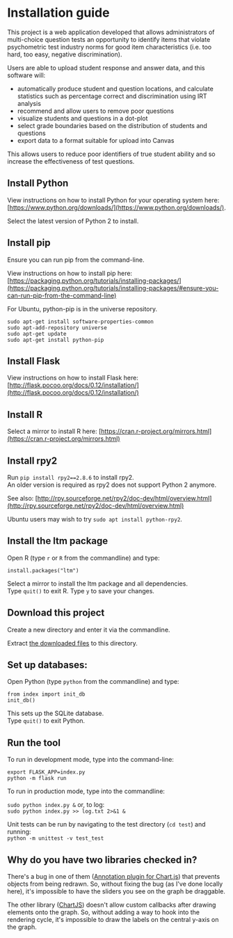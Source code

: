 # Installation guide

This project is a web application developed that allows administrators of multi-choice question tests an opportunity to identify items that violate psychometric test industry norms for good item characteristics (i.e. too hard, too easy, negative discrimination).

Users are able to upload student response and answer data, and this software will:
*  automatically produce student and question locations, and calculate statistics such as percentage correct and discrimination using IRT analysis
*  recommend and allow users to remove poor questions
*  visualize students and questions in a dot-plot
*  select grade boundaries based on the distribution of students and questions
*  export data to a format suitable for upload into Canvas

This allows users to reduce poor identifiers of true student ability and so increase the effectiveness of test questions.


## Install Python

View instructions on how to install Python for your operating system here: [https://www.python.org/downloads/](https://www.python.org/downloads/).

Select the latest version of Python 2 to install.

## Install pip

Ensure you can run pip from the command-line.

View instructions on how to install pip here: [https://packaging.python.org/tutorials/installing-packages/](https://packaging.python.org/tutorials/installing-packages/#ensure-you-can-run-pip-from-the-command-line)

For Ubuntu, python-pip is in the universe repository.

```
sudo apt-get install software-properties-common
sudo apt-add-repository universe
sudo apt-get update
sudo apt-get install python-pip
```

## Install Flask

View instructions on how to install Flask here: [http://flask.pocoo.org/docs/0.12/installation/](http://flask.pocoo.org/docs/0.12/installation/)

## Install R

Select a mirror to install R here:
[https://cran.r-project.org/mirrors.html](https://cran.r-project.org/mirrors.html)

## Install rpy2

Run `pip install rpy2==2.8.6` to install rpy2.  
An older version is required as rpy2 does not support Python 2 anymore.  

See also: [http://rpy.sourceforge.net/rpy2/doc-dev/html/overview.html](http://rpy.sourceforge.net/rpy2/doc-dev/html/overview.html)

Ubuntu users may wish to try `sudo apt install python-rpy2`.

## Install the ltm package


Open R (type `r` or `R` from the commandline) and type:  

`install.packages("ltm")`

Select a mirror to install the ltm package and all dependencies.  
Type `quit()` to exit R. Type `y` to save your changes.

## Download this project

Create a new directory and enter it via the commandline.  

Extract [the downloaded files](https://github.com/genericity/test-analysis/archive/master.zip) to this directory.

## Set up databases:

Open Python (type `python` from the commandline) and type:  
  
`from index import init_db`  
`init_db()`

This sets up the SQLite database.  
Type `quit()` to exit Python.

## Run the tool

To run in development mode, type into the command-line:

`export FLASK_APP=index.py`  
`python -m flask run`

To run in production mode, type into the commandline:  
  
`sudo python index.py &`  or, to log:   
`sudo python index.py >> log.txt 2>&1 &`  
  
Unit tests can be run by navigating to the test directory (`cd test`) and running:  
`python -m unittest -v test_test`

## Why do you have two libraries checked in?

There's a bug in one of them ([Annotation plugin for Chart.js](https://github.com/chartjs/chartjs-plugin-annotation)) that prevents objects from being redrawn. So, without fixing the bug (as I've done locally here), it's impossible to have the sliders you see on the graph be draggable.

The other library ([ChartJS](https://github.com/chartjs)) doesn't allow custom callbacks after drawing elements onto the graph. So, without adding a way to hook into the rendering cycle, it's impossible to draw the labels on the central y-axis on the graph.